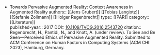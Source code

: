 - Towards Pervasive Augmented Reality: Context Awareness in Augmented Reality
  authors:: [[Jens Grubert]] [[Tobias Langlotz]] [[Stefanie Zollmann]] [[Holger Regenbrecht]]
  type:: [[PAR]] 
  category:: [[Literature]]  
  published-year:: 2017
  DOI:: [10.1109/TVCG.2016.2543720](https://doi.org/10.1109/TVCG.2016.2543720) 
  citation:: Regenbrecht, H., Pantidi, N., and Knott, A. (under review). To See and Be Seen—Perceived Ethics of Pervasive Augmented Reality. Submitted to ACM Conference on Human Factors in Computing Systems (ACM CHI 2023), Hamburg, Germany.